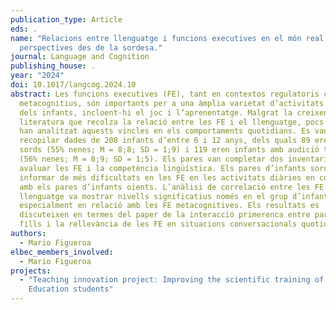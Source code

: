 ```yaml
---
publication_type: Article
eds: .
name: "Relacions entre llenguatge i funcions executives en el món real:
  perspectives des de la sordesa."
journal: Language and Cognition
publishing_house: .
year: "2024"
doi: 10.1017/langcog.2024.10
abstract: Les funcions executives (FE), tant en contextos regulatoris com
  metacognitius, són importants per a una àmplia varietat d’activitats diàries
  dels infants, incloent-hi el joc i l’aprenentatge. Malgrat la creixent
  literatura que recolza la relació entre les FE i el llenguatge, pocs estudis
  han analitzat aquests vincles en els comportaments quotidians. Es van
  recopilar dades de 208 infants d’entre 6 i 12 anys, dels quals 89 eren infants
  sords (55% nenes; M = 8;8; SD = 1;9) i 119 eren infants amb audició típica
  (56% nenes; M = 8;9; SD = 1;5). Els pares van completar dos inventaris per
  avaluar les FE i la competència lingüística. Els pares d’infants sords van
  informar de més dificultats en les FE en les activitats diàries en comparació
  amb els pares d’infants oients. L’anàlisi de correlació entre les FE i el
  llenguatge va mostrar nivells significatius només en el grup d’infants sords,
  especialment en relació amb les FE metacognitives. Els resultats es
  discuteixen en termes del paper de la interacció primerenca entre pares i
  fills i la rellevància de les FE en situacions conversacionals quotidianes.
authors:
  - Mario Figueroa
elbec_members_involved:
  - Mario Figueroa
projects:
  - "Teaching innovation project: Improving the scientific training of Primary
    Education students"
---
```

